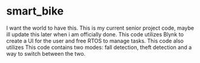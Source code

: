 # smart_bike
I want the world to have this. This is my current senior project code, maybe ill update this later when i am officially done.
This code utilizes Blynk to create a UI for the user and free RTOS to manage tasks.
This code also utilizes 
This code contains two modes: fall detection, theft detection and a way to switch between the two.
